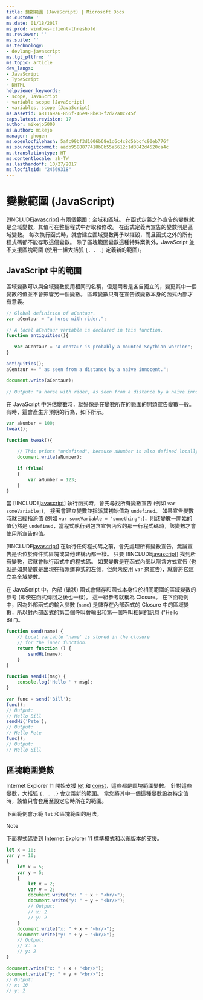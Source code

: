 ```yaml
---
title: 變數範圍 (JavaScript) | Microsoft Docs
ms.custom: ''
ms.date: 01/18/2017
ms.prod: windows-client-threshold
ms.reviewer: ''
ms.suite: ''
ms.technology:
- devlang-javascript
ms.tgt_pltfrm: ''
ms.topic: article
dev_langs:
- JavaScript
- TypeScript
- DHTML
helpviewer_keywords:
- scope, JavaScript
- variable scope [JavaScript]
- variables, scope [JavaScript]
ms.assetid: a811a9a6-856f-46e9-8be3-f2d22a0c245f
caps.latest.revision: 17
author: mikejo5000
ms.author: mikejo
manager: ghogen
ms.openlocfilehash: 5afc99bf3d1006b68e1d6c4c8d5bbcfc90eb776f
ms.sourcegitcommit: aadb9588877418b8b55a5612c1d3842d4520ca4c
ms.translationtype: HT
ms.contentlocale: zh-TW
ms.lasthandoff: 10/27/2017
ms.locfileid: "24569318"
---
```

# <a name="variable-scope-javascript"></a>變數範圍 (JavaScript)
[!INCLUDE[javascript](../../javascript/includes/javascript-md.md)] 有兩個範圍：全域和區域。 在函式定義之外宣告的變數就是全域變數，其值可在整個程式中存取和修改。 在函式定義內宣告的變數則是區域變數。 每次執行函式時，就會建立區域變數再予以摧毀，而且函式之外的所有程式碼都不能存取這個變數。 除了區塊範圍變數這種特殊案例外，JavaScript 並不支援區塊範圍 (使用一組大括弧 `{. . .}` 定義新的範圍)。  
  
## <a name="scope-in-javascript"></a>JavaScript 中的範圍  
 區域變數可以與全域變數使用相同的名稱，但是兩者是各自獨立的，變更其中一個變數的值並不會影響另一個變數。 區域變數只有在宣告該變數本身的函式內部才有意義。  
  
```JavaScript  
// Global definition of aCentaur.  
var aCentaur = "a horse with rider,";  
  
// A local aCentaur variable is declared in this function.  
function antiquities(){  
  
   var aCentaur = "A centaur is probably a mounted Scythian warrior";  
}  
  
antiquities();  
aCentaur += " as seen from a distance by a naive innocent.";  
  
document.write(aCentaur);  
  
// Output: "a horse with rider, as seen from a distance by a naive innocent."  
```  
  
 在 JavaScript 中評估變數時，就好像是在變數所在的範圍的開頭宣告變數一般。 有時，這會產生非預期的行為，如下所示。  
  
```JavaScript  
var aNumber = 100;  
tweak();  
  
function tweak(){  
  
    // This prints "undefined", because aNumber is also defined locally below.  
    document.write(aNumber);  
  
    if (false)  
    {  
        var aNumber = 123;    
    }  
}  
```  
  
 當 [!INCLUDE[javascript](../../javascript/includes/javascript-md.md)] 執行函式時，會先尋找所有變數宣告 (例如 `var someVariable;`)， 接著會建立變數並指派其初始值為 `undefined`。 如果宣告變數時就已經指派值 (例如 `var someVariable = "something";`)，則該變數一開始的值仍然是 `undefined`，當程式執行到包含宣告內容的那一行程式碼時，該變數才會使用所宣告的值。  
  
 [!INCLUDE[javascript](../../javascript/includes/javascript-md.md)] 在執行任何程式碼之前，會先處理所有變數宣告，無論宣告是否位於條件式區塊或其他建構內都一樣。 只要 [!INCLUDE[javascript](../../javascript/includes/javascript-md.md)] 找到所有變數，它就會執行函式中的程式碼。 如果變數是在函式內部以隱含方式宣告 (也就是如果變數是出現在指派運算式的左側，但尚未使用 `var` 來宣告)，就會將它建立為全域變數。  
  
 在 JavaScript 中，內部 (巢狀) 函式會儲存和函式本身位於相同範圍的區域變數的參考 (即使在函式傳回之後也一樣)。 這一組參考就稱為 Closure。 在下面範例中，因為外部函式的輸入參數 (`name`) 是儲存在內部函式的 Closure 中的區域變數，所以對內部函式的第二個呼叫會輸出和第一個呼叫相同的訊息 ("Hello Bill")。  
  
```JavaScript  
function send(name) {  
    // Local variable 'name' is stored in the closure  
    // for the inner function.  
    return function () {  
        sendHi(name);  
    }  
}  
  
function sendHi(msg) {  
    console.log('Hello ' + msg);  
}  
  
var func = send('Bill');  
func();  
// Output:  
// Hello Bill  
sendHi('Pete');  
// Output:  
// Hello Pete  
func();  
// Output:  
// Hello Bill  
```  
  
## <a name="block-scoped-variables"></a>區塊範圍變數  
 Internet Explorer 11 開始支援 [let](../../javascript/reference/let-statement-javascript.md) 和 [const](../../javascript/reference/const-statement-javascript.md)，這些都是區塊範圍變數。 針對這些變數，大括弧 `{. . .}` 會定義新的範圍。 當您將其中一個這種變數設為特定值時，該值只會套用至設定它時所在的範圍。  
  
 下面範例會示範 `let` 和區塊範圍的用法。  
  
> [!NOTE]
>  下面程式碼受到 Internet Explorer 11 標準模式和以後版本的支援。  
  
```JavaScript  
let x = 10;  
var y = 10;  
{  
    let x = 5;  
    var y = 5;  
    {  
        let x = 2;  
        var y = 2;  
        document.write("x: " + x + "<br/>");  
        document.write("y: " + y + "<br/>");  
        // Output:  
        // x: 2  
        // y: 2  
    }  
    document.write("x: " + x + "<br/>");  
    document.write("y: " + y + "<br/>");  
    // Output:  
    // x: 5  
    // y: 2  
}  
  
document.write("x: " + x + "<br/>");  
document.write("y: " + y + "<br/>");  
// Output:  
// x: 10  
// y: 2  
```